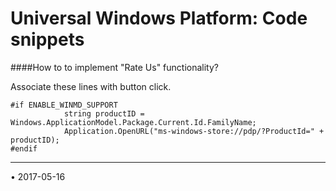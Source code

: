 Universal Windows Platform: Code snippets
========================


####How to to implement "Rate Us" functionality?

Associate these lines with button click.

````
#if ENABLE_WINMD_SUPPORT
			string productID =  Windows.ApplicationModel.Package.Current.Id.FamilyName;
			Application.OpenURL("ms-windows-store://pdp/?ProductId=" + productID);
#endif
````

---
<span class="page-edit">• 2017-05-16  <!-- include IncludeTextAmendPageNoEdit --></span><br/>